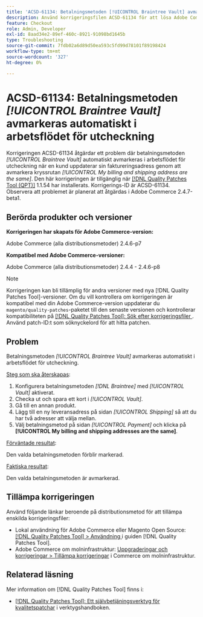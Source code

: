 ```yaml
---
title: 'ACSD-61134: Betalningsmetoden [!UICONTROL Braintree Vault] avmarkeras automatiskt i arbetsflödet för utcheckning'
description: Använd korrigeringsfilen ACSD-61134 för att lösa Adobe Commerce-problemet där betalningsmetoden *[!UICONTROL Braintree Vault]* automatiskt avmarkeras i kassaarbetsflödet när en kund uppdaterar sin faktureringsadress genom att avmarkera kryssrutan *[!UICONTROL My billing and shipping address are the same]*.
feature: Checkout
role: Admin, Developer
exl-id: 8aad34e2-89ef-460c-8921-91098bd1645b
type: Troubleshooting
source-git-commit: 7fdb02a6d89d50ea593c5fd99d78101f89198424
workflow-type: tm+mt
source-wordcount: '327'
ht-degree: 0%

---
```


# ACSD-61134: Betalningsmetoden *[!UICONTROL Braintree Vault]* avmarkeras automatiskt i arbetsflödet för utcheckning

Korrigeringen ACSD-61134 åtgärdar ett problem där betalningsmetoden *[!UICONTROL Braintree Vault]* automatiskt avmarkeras i arbetsflödet för utcheckning när en kund uppdaterar sin faktureringsadress genom att avmarkera kryssrutan *[!UICONTROL My billing and shipping address are the same]*. Den här korrigeringen är tillgänglig när [[!DNL Quality Patches Tool (QPT)]](https://experienceleague.adobe.com/sv/docs/commerce-operations/tools/quality-patches-tool/quality-patches-tool-to-self-serve-quality-patches) 1.1.54 har installerats. Korrigerings-ID är ACSD-61134. Observera att problemet är planerat att åtgärdas i Adobe Commerce 2.4.7-beta1.

## Berörda produkter och versioner

**Korrigeringen har skapats för Adobe Commerce-version:**

Adobe Commerce (alla distributionsmetoder) 2.4.6-p7

**Kompatibel med Adobe Commerce-versioner:**

Adobe Commerce (alla distributionsmetoder) 2.4.4 - 2.4.6-p8

>[!NOTE]
>
>Korrigeringen kan bli tillämplig för andra versioner med nya [!DNL Quality Patches Tool]-versioner. Om du vill kontrollera om korrigeringen är kompatibel med din Adobe Commerce-version uppdaterar du `magento/quality-patches`-paketet till den senaste versionen och kontrollerar kompatibiliteten på [[!DNL Quality Patches Tool]: Sök efter korrigeringsfiler ](https://experienceleague.adobe.com/tools/commerce-quality-patches/index.html?lang=sv-SE). Använd patch-ID:t som söknyckelord för att hitta patchen.

## Problem

Betalningsmetoden *[!UICONTROL Braintree Vault]* avmarkeras automatiskt i arbetsflödet för utcheckning.

<u>Steg som ska återskapas</u>:

1. Konfigurera betalningsmetoden *[!DNL Braintree]* med *[!UICONTROL Vault]* aktiverat.
1. Checka ut och spara ett kort i *[!UICONTROL Vault]*.
1. Gå till en annan produkt.
1. Lägg till en ny leveransadress på sidan *[!UICONTROL Shipping]* så att du har två adresser att välja mellan.
1. Välj betalningsmetod på sidan *[!UICONTROL Payment]* och klicka på **[!UICONTROL My billing and shipping addresses are the same]**.

<u>Förväntade resultat</u>:

Den valda betalningsmetoden förblir markerad.

<u>Faktiska resultat</u>:

Den valda betalningsmetoden är avmarkerad.

## Tillämpa korrigeringen

Använd följande länkar beroende på distributionsmetod för att tillämpa enskilda korrigeringsfiler:

* Lokal användning för Adobe Commerce eller Magento Open Source: [[!DNL Quality Patches Tool] > Användning ](/help/tools/quality-patches-tool/usage.md) i guiden [!DNL Quality Patches Tool].
* Adobe Commerce om molninfrastruktur: [Uppgraderingar och korrigeringar > Tillämpa korrigeringar](https://experienceleague.adobe.com/docs/commerce-cloud-service/user-guide/develop/upgrade/apply-patches.html?lang=sv-SE) i Commerce om molninfrastruktur.

## Relaterad läsning

Mer information om [!DNL Quality Patches Tool] finns i:

* [[!DNL Quality Patches Tool]: Ett självbetjäningsverktyg för kvalitetspatchar](/help/tools/quality-patches-tool/quality-patches-tool-to-self-serve-quality-patches.md) i verktygshandboken.
